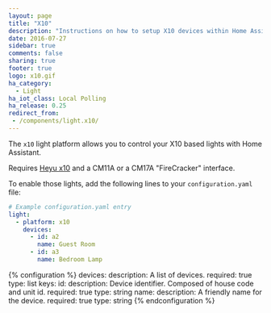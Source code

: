 ```yaml
---
layout: page
title: "X10"
description: "Instructions on how to setup X10 devices within Home Assistant."
date: 2016-07-27
sidebar: true
comments: false
sharing: true
footer: true
logo: x10.gif
ha_category:
  - Light
ha_iot_class: Local Polling
ha_release: 0.25
redirect_from:
 - /components/light.x10/
---
```


The `x10` light platform allows you to control your X10 based lights with Home Assistant.

Requires [Heyu x10](http://www.heyu.org) and a CM11A or a CM17A "FireCracker" interface.

To enable those lights, add the following lines to your `configuration.yaml` file:

```yaml
# Example configuration.yaml entry
light:
  - platform: x10
    devices:
      - id: a2
        name: Guest Room
      - id: a3
        name: Bedroom Lamp
```

{% configuration %}
devices:
  description: A list of devices.
  required: true
  type: list
  keys:
    id:
      description: Device identifier. Composed of house code and unit id.
      required: true
      type: string
    name:
      description: A friendly name for the device.
      required: true
      type: string
{% endconfiguration %}
